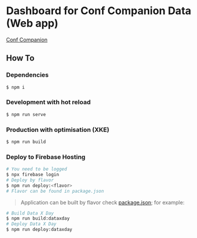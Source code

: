 # Dashboard for Conf Companion Data (Web app) 

[Conf Companion](https://conf-companion.firebaseapp.com)

## How To

### Dependencies

``` bash
$ npm i
```

### Development with hot reload

```bash
$ npm run serve
```

### Production with optimisation (XKE)

```bash
$ npm run build
```

### Deploy to Firebase Hosting

```bash
# You need to be logged
$ npx firebase login
# Deploy by flavor
$ npm run deploy:<flavor>
# Flavor can be found in package.json 
```

> Application can be built by flavor check [package.json](./package.json); for example:

```bash
# Build Data X Day
$ npm run build:dataxday
# Deploy Data X Day
$ npm run deploy:dataxday
```
